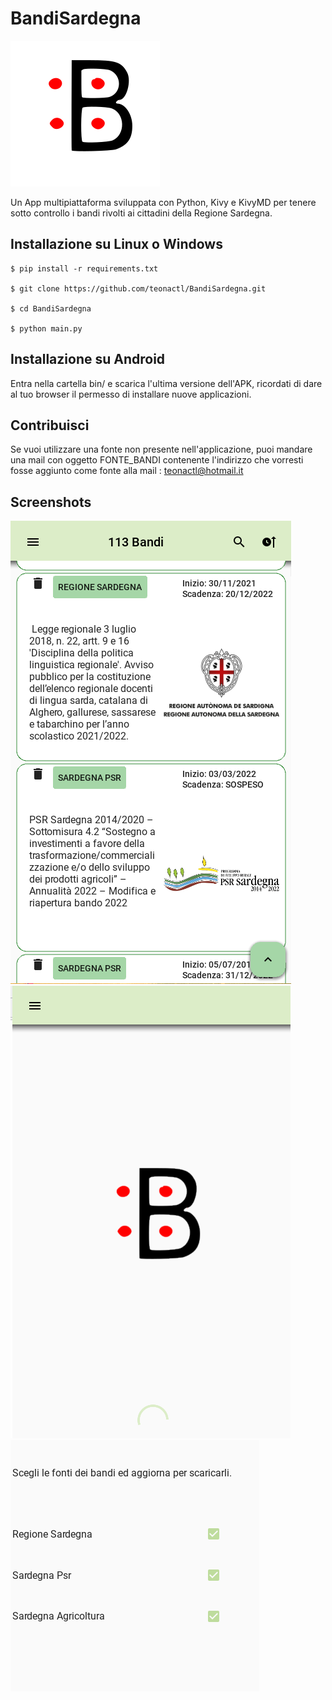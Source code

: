 # BandiSardegna
![Alt text](src/Blogo.png 
 "Bandi Sardegna Logo")


Un App multipiattaforma sviluppata con Python, Kivy e KivyMD per tenere sotto controllo i bandi rivolti ai cittadini della Regione Sardegna.


## Installazione su Linux o Windows

```
$ pip install -r requirements.txt

$ git clone https://github.com/teonactl/BandiSardegna.git

$ cd BandiSardegna

$ python main.py
```

## Installazione su Android

Entra nella cartella bin/ e scarica l'ultima versione dell'APK, ricordati di dare al tuo browser il permesso di installare nuove applicazioni.


## Contribuisci

Se vuoi utilizzare una fonte non presente nell'applicazione, puoi mandare una mail con oggetto FONTE_BANDI contenente l'indirizzo che vorresti fosse aggiunto come fonte alla mail : teonactl@hotmail.it


## Screenshots

![Alt text](src/screenshot1.png "Screenshot 1")
![Alt text](src/screenshot2.png  "Screenshot 2")
![Alt text](src/screenshot3.png  "Screenshot 3")


